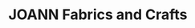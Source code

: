 ---
title: "JOANN Fabrics and Crafts"
url: /spanish-fork/joann-fabrics-and-crafts/
shop: Basteln
---